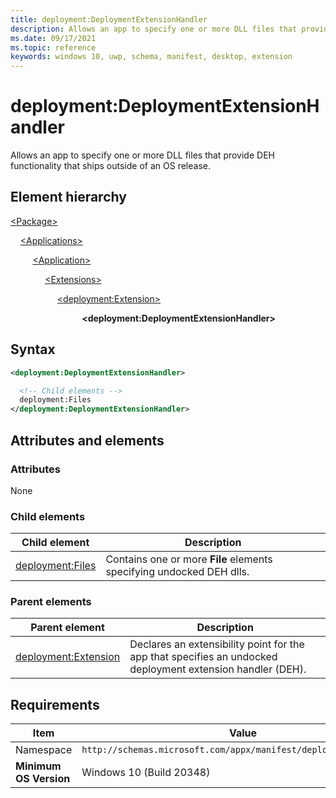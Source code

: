 ```yaml
---
title: deployment:DeploymentExtensionHandler
description: Allows an app to specify one or more DLL files that provide DEH functionality that ships outside of an OS release.
ms.date: 09/17/2021
ms.topic: reference
keywords: windows 10, uwp, schema, manifest, desktop, extension 
---
```


# deployment:DeploymentExtensionHandler

Allows an app to specify one or more DLL files that provide DEH functionality that ships outside of an OS release.

## Element hierarchy

[\<Package\>](element-package.md)

&nbsp;&nbsp;&nbsp;&nbsp;[\<Applications\>](element-applications.md)

&nbsp;&nbsp;&nbsp;&nbsp; &nbsp;&nbsp;&nbsp;&nbsp;[\<Application\>](element-application.md)

&nbsp;&nbsp;&nbsp;&nbsp; &nbsp;&nbsp;&nbsp;&nbsp; &nbsp;&nbsp;&nbsp;&nbsp;[\<Extensions\>](element-1-extensions.md)

&nbsp;&nbsp;&nbsp;&nbsp; &nbsp;&nbsp;&nbsp;&nbsp; &nbsp;&nbsp;&nbsp;&nbsp; &nbsp;&nbsp;&nbsp;&nbsp;[\<deployment:Extension\>](element-deployment-extension.md)

&nbsp;&nbsp;&nbsp;&nbsp; &nbsp;&nbsp;&nbsp;&nbsp; &nbsp;&nbsp;&nbsp;&nbsp; &nbsp;&nbsp;&nbsp;&nbsp; &nbsp;&nbsp;&nbsp;&nbsp; &nbsp;&nbsp;&nbsp;&nbsp;**\<deployment:DeploymentExtensionHandler\>**



## Syntax

```xml
<deployment:DeploymentExtensionHandler>

  <!-- Child elements -->
  deployment:Files
</deployment:DeploymentExtensionHandler>
```

## Attributes and elements

### Attributes

None

### Child elements

| Child element | Description |
|-|-|
| [deployment:Files](element-deployment-files.md) | Contains one or more **File** elements specifying undocked DEH dlls. |

### Parent elements

| Parent element | Description |
|-|-|
| [deployment:Extension](element-deployment-extension.md) | Declares an extensibility point for the app that specifies an undocked deployment extension handler (DEH). |




## Requirements

| Item  | Value  |
|--|--|
| Namespace | `http://schemas.microsoft.com/appx/manifest/deployment/windows10` |
| **Minimum OS Version** | Windows 10 (Build 20348) |
